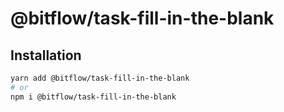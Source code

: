 # @bitflow/task-fill-in-the-blank

## Installation

```sh
yarn add @bitflow/task-fill-in-the-blank
# or
npm i @bitflow/task-fill-in-the-blank
```
